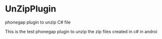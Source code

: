 UnZipPlugin
===========

phonegap plugin to unzip C# file


This is the test phonegap plugin to unzip the zip files created in c# in androi
